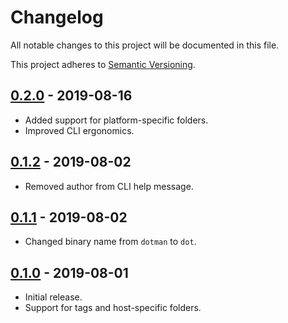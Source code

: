# Changelog

All notable changes to this project will be documented in this file.

This project adheres to [Semantic Versioning](https://semver.org/spec/v2.0.0.html).

## [0.2.0] - 2019-08-16

- Added support for platform-specific folders.
- Improved CLI ergonomics.

## [0.1.2] - 2019-08-02

- Removed author from CLI help message.

## [0.1.1] - 2019-08-02

- Changed binary name from `dotman` to `dot`.

## [0.1.0] - 2019-08-01

- Initial release.
- Support for tags and host-specific folders.

[0.2.0]: https://github.com/tkadur/dotman/compare/v0.1.2...v0.2.0
[0.1.2]: https://github.com/tkadur/dotman/compare/v0.1.1...v0.1.2
[0.1.1]: https://github.com/tkadur/dotman/compare/v0.1.0...v0.1.1
[0.1.0]: https://github.com/tkadur/dotman/releases/tag/v0.1.0
